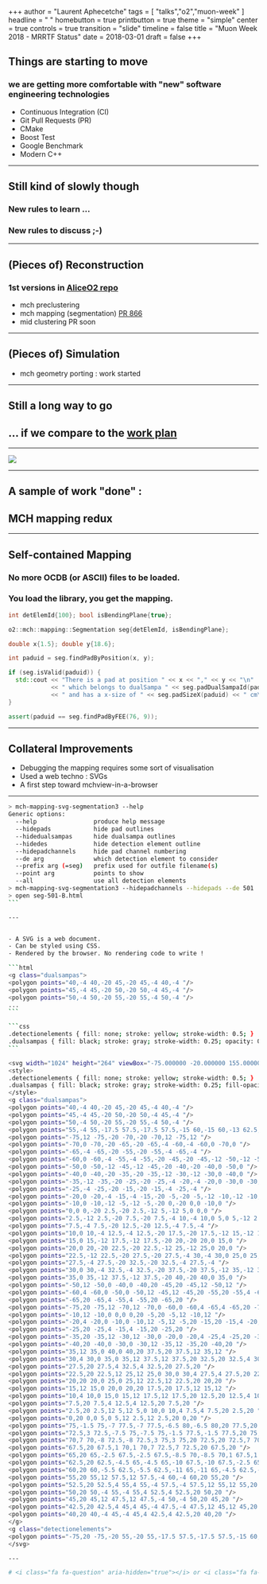 +++
author = "Laurent Aphecetche"
tags = [ "talks","o2","muon-week" ]
headline = " "
homebutton = true
printbutton = true
theme = "simple"
center = true
controls = true
transition = "slide"
timeline = false
title = "Muon Week 2018 - MRRTF Status"
date = 2018-03-01
draft = false
+++

## <i class="fa fa-plus" aria-hidden=true></i> Things are starting to move

### we are getting more comfortable with "new" software engineering technologies

- Continuous Integration (CI)
- Git Pull Requests (PR)
- CMake
- Boost Test
- Google Benchmark
- Modern C++

---

## <i class="fa fa-minus" aria-hidden=true></i> Still kind of slowly though

### New rules to learn ...
### New rules to discuss ;-)

---

## (Pieces of) Reconstruction

### 1st versions in [AliceO2 repo](https://github.com/aliceo2group/aliceo2)

- mch preclustering <i class="fa fa-check" aria-hidden-true></i>
- mch mapping (segmentation) [PR 866](https://github.com/AliceO2Group/AliceO2/pull/886)
- mid clustering PR soon

---

## (Pieces of) Simulation

- mch geometry porting : work started

---

## Still a long way to go

## ... if we compare to the <a href="https://alice.its.cern.ch/jira/secure/RapidBoard.jspa?rapidView=242&projectKey=MRRTF&view=planning.nodetail">work plan</a>

---

![](/talk/2018-03-01-muon-week-india-mrrtf/planning-1.png)

---

## A sample of work "done" :

## MCH mapping redux

---

## Self-contained Mapping

### No more OCDB (or ASCII) files to be loaded.
### You load the library, you get the mapping.

```c++
int detElemId{100}; bool isBendingPlane{true};

o2::mch::mapping::Segmentation seg{detElemId, isBendingPlane};

double x{1.5}; double y{18.6};

int paduid = seg.findPadByPosition(x, y);

if (seg.isValid(paduid)) {
  std::cout << "There is a pad at position " << x << "," << y << "\n"
            << " which belongs to dualSampa " << seg.padDualSampaId(paduid)
            << " and has a x-size of " << seg.padSizeX(paduid) << " cm\n";
}

assert(paduid == seg.findPadByFEE(76, 9));
```

---

## Collateral Improvements

- Debugging the mapping requires some sort of visualisation
- Used a web techno : SVGs
- A first step toward mchview-in-a-browser

---

````bash
> mch-mapping-svg-segmentation3 --help
Generic options:
  --help                produce help message
  --hidepads            hide pad outlines
  --hidedualsampas      hide dualsampa outlines
  --hidedes             hide detection element outline
  --hidepadchannels     hide pad channel numbering
  --de arg              which detection element to consider
  --prefix arg (=seg)   prefix used for outfile filename(s)
  --point arg           points to show
  --all                 use all detection elements
> mch-mapping-svg-segmentation3 --hidepadchannels --hidepads --de 501
> open seg-501-B.html
```

---


- A SVG is a web document.
- Can be styled using CSS.
- Rendered by the browser. No rendering code to write !

```html
<g class="dualsampas">
<polygon points="40,-4 40,-20 45,-20 45,-4 40,-4 "/>
<polygon points="45,-4 45,-20 50,-20 50,-4 45,-4 "/>
<polygon points="50,-4 50,-20 55,-20 55,-4 50,-4 "/>
...
```

```css
.detectionelements { fill: none; stroke: yellow; stroke-width: 0.5; } 
.dualsampas { fill: black; stroke: gray; stroke-width: 0.25; opacity: 0.2; }
```

<svg width="1024" height="264" viewBox="-75.000000 -20.000000 155.000000 40.000000">
<style>
.detectionelements { fill: none; stroke: yellow; stroke-width: 0.5; } 
.dualsampas { fill: black; stroke: gray; stroke-width: 0.25; fill-opacity: 0.2; }
</style>
<g class="dualsampas">
<polygon points="40,-4 40,-20 45,-20 45,-4 40,-4 "/>
<polygon points="45,-4 45,-20 50,-20 50,-4 45,-4 "/>
<polygon points="50,-4 50,-20 55,-20 55,-4 50,-4 "/>
<polygon points="55,-4 55,-17.5 57.5,-17.5 57.5,-15 60,-15 60,-13 62.5,-13 62.5,-5.5 60,-5.5 60,-4 55,-4 "/>
<polygon points="-75,12 -75,-20 -70,-20 -70,12 -75,12 "/>
<polygon points="-70,0 -70,-20 -65,-20 -65,-4 -60,-4 -60,0 -70,0 "/>
<polygon points="-65,-4 -65,-20 -55,-20 -55,-4 -65,-4 "/>
<polygon points="-60,0 -60,-4 -55,-4 -55,-20 -45,-20 -45,-12 -50,-12 -50,0 -60,0 "/>
<polygon points="-50,0 -50,-12 -45,-12 -45,-20 -40,-20 -40,0 -50,0 "/>
<polygon points="-40,0 -40,-20 -35,-20 -35,-12 -30,-12 -30,0 -40,0 "/>
<polygon points="-35,-12 -35,-20 -25,-20 -25,-4 -20,-4 -20,0 -30,0 -30,-12 -35,-12 "/>
<polygon points="-25,-4 -25,-20 -15,-20 -15,-4 -25,-4 "/>
<polygon points="-20,0 -20,-4 -15,-4 -15,-20 -5,-20 -5,-12 -10,-12 -10,0 -20,0 "/>
<polygon points="-10,0 -10,-12 -5,-12 -5,-20 0,-20 0,0 -10,0 "/>
<polygon points="0,0 0,-20 2.5,-20 2.5,-12 5,-12 5,0 0,0 "/>
<polygon points="2.5,-12 2.5,-20 7.5,-20 7.5,-4 10,-4 10,0 5,0 5,-12 2.5,-12 "/>
<polygon points="7.5,-4 7.5,-20 12.5,-20 12.5,-4 7.5,-4 "/>
<polygon points="10,0 10,-4 12.5,-4 12.5,-20 17.5,-20 17.5,-12 15,-12 15,0 10,0 "/>
<polygon points="15,0 15,-12 17.5,-12 17.5,-20 20,-20 20,0 15,0 "/>
<polygon points="20,0 20,-20 22.5,-20 22.5,-12 25,-12 25,0 20,0 "/>
<polygon points="22.5,-12 22.5,-20 27.5,-20 27.5,-4 30,-4 30,0 25,0 25,-12 22.5,-12 "/>
<polygon points="27.5,-4 27.5,-20 32.5,-20 32.5,-4 27.5,-4 "/>
<polygon points="30,0 30,-4 32.5,-4 32.5,-20 37.5,-20 37.5,-12 35,-12 35,0 30,0 "/>
<polygon points="35,0 35,-12 37.5,-12 37.5,-20 40,-20 40,0 35,0 "/>
<polygon points="-50,12 -50,0 -40,0 -40,20 -45,20 -45,12 -50,12 "/>
<polygon points="-60,4 -60,0 -50,0 -50,12 -45,12 -45,20 -55,20 -55,4 -60,4 "/>
<polygon points="-65,20 -65,4 -55,4 -55,20 -65,20 "/>
<polygon points="-75,20 -75,12 -70,12 -70,0 -60,0 -60,4 -65,4 -65,20 -75,20 "/>
<polygon points="-10,12 -10,0 0,0 0,20 -5,20 -5,12 -10,12 "/>
<polygon points="-20,4 -20,0 -10,0 -10,12 -5,12 -5,20 -15,20 -15,4 -20,4 "/>
<polygon points="-25,20 -25,4 -15,4 -15,20 -25,20 "/>
<polygon points="-35,20 -35,12 -30,12 -30,0 -20,0 -20,4 -25,4 -25,20 -35,20 "/>
<polygon points="-40,20 -40,0 -30,0 -30,12 -35,12 -35,20 -40,20 "/>
<polygon points="35,12 35,0 40,0 40,20 37.5,20 37.5,12 35,12 "/>
<polygon points="30,4 30,0 35,0 35,12 37.5,12 37.5,20 32.5,20 32.5,4 30,4 "/>
<polygon points="27.5,20 27.5,4 32.5,4 32.5,20 27.5,20 "/>
<polygon points="22.5,20 22.5,12 25,12 25,0 30,0 30,4 27.5,4 27.5,20 22.5,20 "/>
<polygon points="20,20 20,0 25,0 25,12 22.5,12 22.5,20 20,20 "/>
<polygon points="15,12 15,0 20,0 20,20 17.5,20 17.5,12 15,12 "/>
<polygon points="10,4 10,0 15,0 15,12 17.5,12 17.5,20 12.5,20 12.5,4 10,4 "/>
<polygon points="7.5,20 7.5,4 12.5,4 12.5,20 7.5,20 "/>
<polygon points="2.5,20 2.5,12 5,12 5,0 10,0 10,4 7.5,4 7.5,20 2.5,20 "/>
<polygon points="0,20 0,0 5,0 5,12 2.5,12 2.5,20 0,20 "/>
<polygon points="75,-1.5 75,-7 77.5,-7 77.5,-6.5 80,-6.5 80,20 77.5,20 77.5,-1.5 75,-1.5 "/>
<polygon points="72.5,3 72.5,-7.5 75,-7.5 75,-1.5 77.5,-1.5 77.5,20 75,20 75,3 72.5,3 "/>
<polygon points="70,7 70,-8 72.5,-8 72.5,3 75,3 75,20 72.5,20 72.5,7 70,7 "/>
<polygon points="67.5,20 67.5,1 70,1 70,7 72.5,7 72.5,20 67.5,20 "/>
<polygon points="65,20 65,-2.5 67.5,-2.5 67.5,-8.5 70,-8.5 70,1 67.5,1 67.5,20 65,20 "/>
<polygon points="62.5,20 62.5,-4.5 65,-4.5 65,-10 67.5,-10 67.5,-2.5 65,-2.5 65,20 62.5,20 "/>
<polygon points="60,20 60,-5.5 62.5,-5.5 62.5,-11 65,-11 65,-4.5 62.5,-4.5 62.5,20 60,20 "/>
<polygon points="55,20 55,12 57.5,12 57.5,-4 60,-4 60,20 55,20 "/>
<polygon points="52.5,20 52.5,4 55,4 55,-4 57.5,-4 57.5,12 55,12 55,20 52.5,20 "/>
<polygon points="50,20 50,-4 55,-4 55,4 52.5,4 52.5,20 50,20 "/>
<polygon points="45,20 45,12 47.5,12 47.5,-4 50,-4 50,20 45,20 "/>
<polygon points="42.5,20 42.5,4 45,4 45,-4 47.5,-4 47.5,12 45,12 45,20 42.5,20 "/>
<polygon points="40,20 40,-4 45,-4 45,4 42.5,4 42.5,20 40,20 "/>
</g>
<g class="detectionelements">
<polygon points="-75,20 -75,-20 55,-20 55,-17.5 57.5,-17.5 57.5,-15 60,-15 60,-13 62.5,-13 62.5,-11 65,-11 65,-10 67.5,-10 67.5,-8.5 70,-8.5 70,-8 72.5,-8 72.5,-7.5 75,-7.5 75,-7 77.5,-7 77.5,-6.5 80,-6.5 80,20 -75,20 "/>
</svg>

---

# <i class="fa fa-question" aria-hidden="true"></i> or <i class="fa fa-commenting" aria-hidden="true"></i> 
